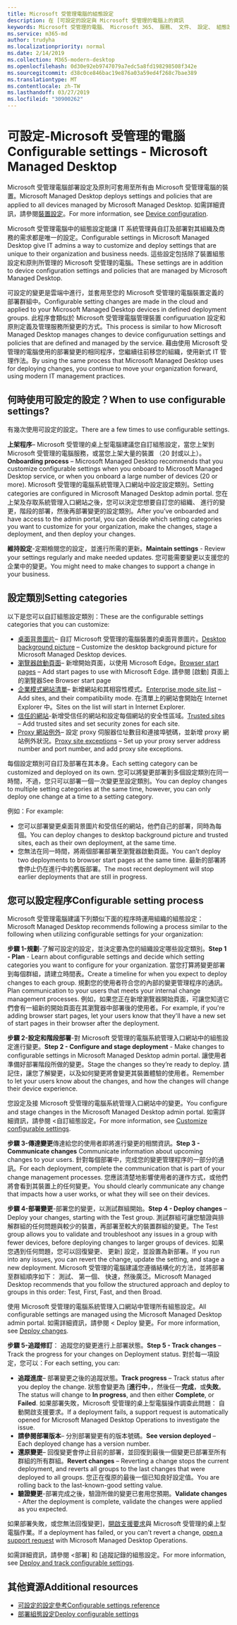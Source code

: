 ```yaml
---
title: Microsoft 受管理電腦的組態設定
description: 在 [可設定的設定與 Microsoft 受管理的電腦上的資訊
keywords: Microsoft 受管理的電腦、 Microsoft 365、 服務、 文件、 設定、 組態設定
ms.service: m365-md
author: trudyha
ms.localizationpriority: normal
ms.date: 2/14/2019
ms.collection: M365-modern-desktop
ms.openlocfilehash: 0d30e92eb9747079a7edc5a8fd198298508f342e
ms.sourcegitcommit: d38c0ce846bac19e876a03a59ed4f268c7bae389
ms.translationtype: MT
ms.contentlocale: zh-TW
ms.lasthandoff: 03/27/2019
ms.locfileid: "30900262"
---
```

# <a name="configurable-settings---microsoft-managed-desktop"></a><span data-ttu-id="d3404-104">可設定-Microsoft 受管理的電腦</span><span class="sxs-lookup"><span data-stu-id="d3404-104">Configurable settings - Microsoft Managed Desktop</span></span>

<span data-ttu-id="d3404-105">Microsoft 受管理電腦部署設定及原則可套用至所有由 Microsoft 受管理電腦的裝置。</span><span class="sxs-lookup"><span data-stu-id="d3404-105">Microsoft Managed Desktop deploys settings and policies that are applied to all devices managed by Microsoft Managed Desktop.</span></span> <span data-ttu-id="d3404-106">如需詳細資訊，請參閱[裝置設定](../service-description/device-policies.md)。</span><span class="sxs-lookup"><span data-stu-id="d3404-106">For more information, see [Device configuration](../service-description/device-policies.md).</span></span>

<span data-ttu-id="d3404-107">Microsoft 受管理電腦中的組態設定能讓 IT 系統管理員自訂及部署對其組織及商務的需求都是唯一的設定。</span><span class="sxs-lookup"><span data-stu-id="d3404-107">Configurable settings in Microsoft Managed Desktop give IT admins a way to customize and deploy settings that are unique to their organization and business needs.</span></span> <span data-ttu-id="d3404-108">這些設定包括除了裝置組態設定和原則所管理的 Microsoft 受管理的電腦。</span><span class="sxs-lookup"><span data-stu-id="d3404-108">These settings are in addition to device configuration settings and policies that are managed by Microsoft Managed Desktop.</span></span>  

<span data-ttu-id="d3404-109">可設定的變更是雲端中進行，並套用至您的 Microsoft 受管理的電腦裝置定義的部署群組中。</span><span class="sxs-lookup"><span data-stu-id="d3404-109">Configurable setting changes are made in the cloud and applied to your Microsoft Managed Desktop devices in defined deployment groups.</span></span> <span data-ttu-id="d3404-110">此程序會類似於 Microsoft 受管理電腦管理裝置 configuruation 設定和原則定義及管理服務所變更的方式。</span><span class="sxs-lookup"><span data-stu-id="d3404-110">This process is similar to how Microsoft Managed Desktop manages changes to device configuruation settings and policies that are defined and managed by the service.</span></span> <span data-ttu-id="d3404-111">藉由使用 Microsoft 受管理的電腦使用的部署變更的相同程序，您繼續往前移您的組織，使用新式 IT 管理作法。</span><span class="sxs-lookup"><span data-stu-id="d3404-111">By using the same process that Microsoft Managed Desktop uses for deploying changes, you continue to move your organization forward, using modern IT management practices.</span></span>

## <a name="when-to-use-configurable-settings"></a><span data-ttu-id="d3404-112">何時使用可設定的設定？</span><span class="sxs-lookup"><span data-stu-id="d3404-112">When to use configurable settings?</span></span>

<span data-ttu-id="d3404-113">有幾次使用可設定的設定。</span><span class="sxs-lookup"><span data-stu-id="d3404-113">There are a few times to use configurable settings.</span></span> 

<span data-ttu-id="d3404-114">**上架程序**– Microsoft 受管理的桌上型電腦建議您自訂組態設定，當您上架到 Microsoft 受管理的電腦服務，或當您上架大量的裝置 （20 封或以上）。</span><span class="sxs-lookup"><span data-stu-id="d3404-114">**Onboarding process** – Microsoft Managed Desktop recommends that you customize configurable settings when you onboard to Microsoft Managed Desktop service, or when you onboard a large number of devices (20 or more).</span></span> <span data-ttu-id="d3404-115">Microsoft 受管理的電腦系統管理入口網站中設定設定類別。</span><span class="sxs-lookup"><span data-stu-id="d3404-115">Setting categories are configured in Microsoft Managed Desktop admin portal.</span></span> <span data-ttu-id="d3404-116">您在上架及存取系統管理入口網站之後，您可以決定您想要自訂您的組織、 進行的變更，階段的部署，然後再部署變更的設定類別。</span><span class="sxs-lookup"><span data-stu-id="d3404-116">After you’ve onboarded and have access to the admin portal, you can decide which setting categories you want to customize for your organization, make the changes, stage a deployment, and then deploy your changes.</span></span>

<span data-ttu-id="d3404-117">**維持設定**-定期檢閱您的設定，並進行所需的更新。</span><span class="sxs-lookup"><span data-stu-id="d3404-117">**Maintain settings** - Review your settings regularly and make needed updates.</span></span> <span data-ttu-id="d3404-118">您可能需要變更以支援您的企業中的變更。</span><span class="sxs-lookup"><span data-stu-id="d3404-118">You might need to make changes to support a change in your business.</span></span>   

## <a name="setting-categories"></a><span data-ttu-id="d3404-119">設定類別</span><span class="sxs-lookup"><span data-stu-id="d3404-119">Setting categories</span></span>

<span data-ttu-id="d3404-120">以下是您可以自訂組態設定類別：</span><span class="sxs-lookup"><span data-stu-id="d3404-120">These are the configurable settings categories that you can customize:</span></span>
- <span data-ttu-id="d3404-121">[桌面背景圖片](config-setting-ref.md#desktop-background-picture)– 自訂 Microsoft 受管理的電腦裝置的桌面背景圖片。</span><span class="sxs-lookup"><span data-stu-id="d3404-121">[Desktop background picture](config-setting-ref.md#desktop-background-picture) – Customize the desktop background picture for Microsoft Managed Desktop devices.</span></span> 
- <span data-ttu-id="d3404-122">[瀏覽器啟動頁面](config-setting-ref.md#browser-start-pages)– 新增開始頁面，以使用 Microsoft Edge。</span><span class="sxs-lookup"><span data-stu-id="d3404-122">[Browser start pages](config-setting-ref.md#browser-start-pages) – Add start pages to use with Microsoft Edge.</span></span> <span data-ttu-id="d3404-123">請參閱 [啟動] 頁面上的瀏覽器</span><span class="sxs-lookup"><span data-stu-id="d3404-123">See Browser start page</span></span>
- <span data-ttu-id="d3404-124">[企業模式網站清單](config-setting-ref.md#enterprise-mode-site-list-location)– 新增網站和其相容性模式。</span><span class="sxs-lookup"><span data-stu-id="d3404-124">[Enterprise mode site list](config-setting-ref.md#enterprise-mode-site-list-location) – Add sites, and their compatibility mode.</span></span> <span data-ttu-id="d3404-125">在清單上的網站會開始在 Internet Explorer 中。</span><span class="sxs-lookup"><span data-stu-id="d3404-125">Sites on the list will start in Internet Explorer.</span></span> 
- <span data-ttu-id="d3404-126">[信任的網站](config-setting-ref.md#trusted-sites)-新增受信任的網站和設定每個網站的安全性區域。</span><span class="sxs-lookup"><span data-stu-id="d3404-126">[Trusted sites](config-setting-ref.md#trusted-sites) – Add trusted sites and set security zones for each site.</span></span> 
- <span data-ttu-id="d3404-127">[Proxy 網站例外](config-setting-ref.md#proxy)– 設定 proxy 伺服器位址數目和連接埠號碼，並新增 proxy 網站例外狀況。</span><span class="sxs-lookup"><span data-stu-id="d3404-127">[Proxy site exceptions](config-setting-ref.md#proxy) – Set up your proxy server address number and port number, and add proxy site exceptions.</span></span>

<span data-ttu-id="d3404-128">每個設定類別可自訂及部署在其本身。</span><span class="sxs-lookup"><span data-stu-id="d3404-128">Each setting category can be customized and deployed on its own.</span></span> <span data-ttu-id="d3404-129">您可以將變更部署到多個設定類別在同一時間，不過，您只可以部署一個一次變更至設定類別。</span><span class="sxs-lookup"><span data-stu-id="d3404-129">You can deploy changes to multiple setting categories at the same time, however, you can only deploy one change at a time to a setting category.</span></span>

<span data-ttu-id="d3404-130">例如：</span><span class="sxs-lookup"><span data-stu-id="d3404-130">For example:</span></span>
- <span data-ttu-id="d3404-131">您可以部署變更桌面背景圖片和受信任的網站，他們自己的部署，同時為每個。</span><span class="sxs-lookup"><span data-stu-id="d3404-131">You can deploy changes to desktop background picture and trusted sites, each as their own deployment, at the same time.</span></span> 
- <span data-ttu-id="d3404-132">您無法在同一時間，將兩個部署部署至瀏覽器啟動頁面。</span><span class="sxs-lookup"><span data-stu-id="d3404-132">You can’t deploy two deployments to browser start pages at the same time.</span></span> <span data-ttu-id="d3404-133">最新的部署將會停止仍在進行中的舊版部署。</span><span class="sxs-lookup"><span data-stu-id="d3404-133">The most recent deployment will stop earlier deployments that are still in progress.</span></span>

## <a name="configurable-setting-process"></a><span data-ttu-id="d3404-134">您可以設定程序</span><span class="sxs-lookup"><span data-stu-id="d3404-134">Configurable setting process</span></span>

<span data-ttu-id="d3404-135">Microsoft 受管理電腦建議下列類似下面的程序時運用組織的組態設定：</span><span class="sxs-lookup"><span data-stu-id="d3404-135">Microsoft Managed Desktop recommends following a process similar to the following when utilizing configurable settings for your organization:</span></span>

<span data-ttu-id="d3404-136">**步驟 1-規劃**-了解可設定的設定，並決定要為您的組織設定哪些設定類別。</span><span class="sxs-lookup"><span data-stu-id="d3404-136">**Step 1 - Plan** - Learn about configurable settings and decide which setting categories you want to configure for your organization.</span></span> <span data-ttu-id="d3404-137">當您打算將變更部署到每個群組，請建立時間表。</span><span class="sxs-lookup"><span data-stu-id="d3404-137">Create a timeline for when you expect to deploy changes to each group.</span></span> <span data-ttu-id="d3404-138">規劃您的使用者符合您的內部的變更管理程序的通訊。</span><span class="sxs-lookup"><span data-stu-id="d3404-138">Plan communication to your users that meets your internal change management processes.</span></span> <span data-ttu-id="d3404-139">例如，如果您正在新增瀏覽器開始頁面，可讓您知道它們會有一組新的開始頁面在其瀏覽器中部署後的使用者。</span><span class="sxs-lookup"><span data-stu-id="d3404-139">For example, if you're adding browser start pages, let your users know that they'll have a new set of start pages in their browser after the deployment.</span></span>  

<span data-ttu-id="d3404-140">**步驟 2-設定和階段部署**-對 Microsoft 受管理的電腦系統管理入口網站中的組態設定進行變更。</span><span class="sxs-lookup"><span data-stu-id="d3404-140">**Step 2 - Configure and stage deployment** - Make changes to configurable settings in Microsoft Managed Desktop admin portal.</span></span> <span data-ttu-id="d3404-141">讓使用者準備好部署階段所做的變更。</span><span class="sxs-lookup"><span data-stu-id="d3404-141">Stage the changes so they’re ready to deploy.</span></span> <span data-ttu-id="d3404-142">請記住，讓您了解變更，以及如何變更將會變更其裝置體驗的使用者。</span><span class="sxs-lookup"><span data-stu-id="d3404-142">Remember to let your users know about the changes, and how the changes will change their device experience.</span></span>   

<span data-ttu-id="d3404-143">您設定及接 Microsoft 受管理的電腦系統管理入口網站中的變更。</span><span class="sxs-lookup"><span data-stu-id="d3404-143">You configure and stage changes in the Microsoft Managed Desktop admin portal.</span></span> <span data-ttu-id="d3404-144">如需詳細資訊，請參閱 <<c0>自訂組態設定。</span><span class="sxs-lookup"><span data-stu-id="d3404-144">For more information, see [Customize configurable settings](config-setting-ref.md).</span></span> 

<span data-ttu-id="d3404-145">**步驟 3-傳達變更**傳達給您的使用者即將進行變更的相關資訊。</span><span class="sxs-lookup"><span data-stu-id="d3404-145">**Step 3 - Communicate changes** Communicate information about upcoming changes to your users.</span></span> <span data-ttu-id="d3404-146">針對每個部署中，完成您的變更管理程序的一部分的通訊。</span><span class="sxs-lookup"><span data-stu-id="d3404-146">For each deployment, complete the communication that is part of your change management processes.</span></span> <span data-ttu-id="d3404-147">您應該清楚地影響使用者的運作方式，或他們將會看到其裝置上的任何變更。</span><span class="sxs-lookup"><span data-stu-id="d3404-147">You should clearly communicate any change that impacts how a user works, or what they will see on their devices.</span></span>

<span data-ttu-id="d3404-148">**步驟 4-部署變更**-部署您的變更，以測試群組開始。</span><span class="sxs-lookup"><span data-stu-id="d3404-148">**Step 4 - Deploy changes** – Deploy your changes, starting with the Test group.</span></span> <span data-ttu-id="d3404-149">測試群組可讓您驗證與排解群組的任何問題與較少的裝置，再部署至較大的裝置群組的變更。</span><span class="sxs-lookup"><span data-stu-id="d3404-149">The Test group allows you to validate and troubleshoot any issues in a group with fewer devices, before deploying changes to larger groups of devices.</span></span> <span data-ttu-id="d3404-150">如果您遇到任何問題，您可以回復變更、 更新] 設定，並設置為新部署。</span><span class="sxs-lookup"><span data-stu-id="d3404-150">If you run into any issues, you can revert the change, update the setting, and stage a new deployment.</span></span> <span data-ttu-id="d3404-151">Microsoft 受管理的電腦建議您遵循結構化的方法，並將部署至群組順序如下： 測試、 第一個、 快速，然後廣泛。</span><span class="sxs-lookup"><span data-stu-id="d3404-151">Microsoft Managed Desktop recommends that you follow the structured approach and deploy to groups in this order: Test, First, Fast, and then Broad.</span></span>   

<span data-ttu-id="d3404-152">使用 Microsoft 受管理的電腦系統管理入口網站中管理所有組態設定。</span><span class="sxs-lookup"><span data-stu-id="d3404-152">All configurable settings are managed using the Microsoft Managed Desktop admin portal.</span></span> <span data-ttu-id="d3404-153">如需詳細資訊，請參閱 < <b0>Deploy 變更</b0>。</span><span class="sxs-lookup"><span data-stu-id="d3404-153">For more information, see [Deploy changes](config-setting-deploy.md).</span></span> 

<span data-ttu-id="d3404-154">**步驟 5-追蹤修訂**： 追蹤您的變更進行上部署狀態。</span><span class="sxs-lookup"><span data-stu-id="d3404-154">**Step 5 - Track changes** – Track the progress for your changes on Deployment status.</span></span> <span data-ttu-id="d3404-155">對於每一項設定，您可以：</span><span class="sxs-lookup"><span data-stu-id="d3404-155">For each setting, you can:</span></span>
- <span data-ttu-id="d3404-156">**追蹤進度**– 部署變更之後的追蹤狀態。</span><span class="sxs-lookup"><span data-stu-id="d3404-156">**Track progress** – Track status after you deploy the change.</span></span> <span data-ttu-id="d3404-157">狀態會變更為 [**進行中**，，然後任一**完成**，或**失敗**。</span><span class="sxs-lookup"><span data-stu-id="d3404-157">The status will change to **In progress**, and then either **Complete**, or **Failed**.</span></span> <span data-ttu-id="d3404-158">如果部署失敗，Microsoft 受管理的桌上型電腦操作調查此問題： 自動開啟支援要求。</span><span class="sxs-lookup"><span data-stu-id="d3404-158">If a deployment fails, a support request is automatically opened for Microsoft Managed Desktop Operations to investigate the issue.</span></span>  
- <span data-ttu-id="d3404-159">**請參閱部署版本**– 分別部署變更有的版本號碼。</span><span class="sxs-lookup"><span data-stu-id="d3404-159">**See version deployed** – Each deployed change has a version number.</span></span>
- <span data-ttu-id="d3404-160">**還原變更**– 回復變更會停止目前的部署，並回復到最後一個變更已部署至所有群組的所有群組。</span><span class="sxs-lookup"><span data-stu-id="d3404-160">**Revert changes** – Reverting a change stops the current deployment, and reverts all groups to the last changes that were deployed to all groups.</span></span> <span data-ttu-id="d3404-161">您正在復原的最後一個已知良好設定值。</span><span class="sxs-lookup"><span data-stu-id="d3404-161">You are rolling back to the last-known-good setting value.</span></span>
- <span data-ttu-id="d3404-162">**驗證變更**-部署完成之後，驗證所做的變更已套用您預期。</span><span class="sxs-lookup"><span data-stu-id="d3404-162">**Validate changes** - After the deployment is complete, validate the changes were applied as you expected.</span></span>  

<span data-ttu-id="d3404-163">如果部署失敗，或您無法回復變更]，[開啟支援要求](admin-support.md)與 Microsoft 受管理的桌上型電腦作業。</span><span class="sxs-lookup"><span data-stu-id="d3404-163">If a deployment has failed, or you can't revert a change, [open a support request](admin-support.md) with Microsoft Managed Desktop Operations.</span></span> 

<span data-ttu-id="d3404-164">如需詳細資訊，請參閱 <<c0>部署] 和 [追蹤記錄的組態設定。</span><span class="sxs-lookup"><span data-stu-id="d3404-164">For more information, see [Deploy and track configurable settings](config-setting-deploy.md).</span></span>

## <a name="additional-resources"></a><span data-ttu-id="d3404-165">其他資源</span><span class="sxs-lookup"><span data-stu-id="d3404-165">Additional resources</span></span>
- [<span data-ttu-id="d3404-166">可設定的設定參考</span><span class="sxs-lookup"><span data-stu-id="d3404-166">Configurable settings reference</span></span>](config-setting-ref.md) 
- [<span data-ttu-id="d3404-167">部署組態設定</span><span class="sxs-lookup"><span data-stu-id="d3404-167">Deploy configurable settings</span></span>](config-setting-deploy.md) 
